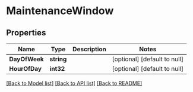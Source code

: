 # MaintenanceWindow

## Properties
Name | Type | Description | Notes
------------ | ------------- | ------------- | -------------
**DayOfWeek** | **string** |  | [optional] [default to null]
**HourOfDay** | **int32** |  | [optional] [default to null]

[[Back to Model list]](../README.md#documentation-for-models) [[Back to API list]](../README.md#documentation-for-api-endpoints) [[Back to README]](../README.md)

